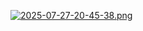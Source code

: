 [![2025-07-27-20-45-38.png](https://i.postimg.cc/g07D8wr2/2025-07-27-20-45-38.png)](https://postimg.cc/WDMgP1MB)